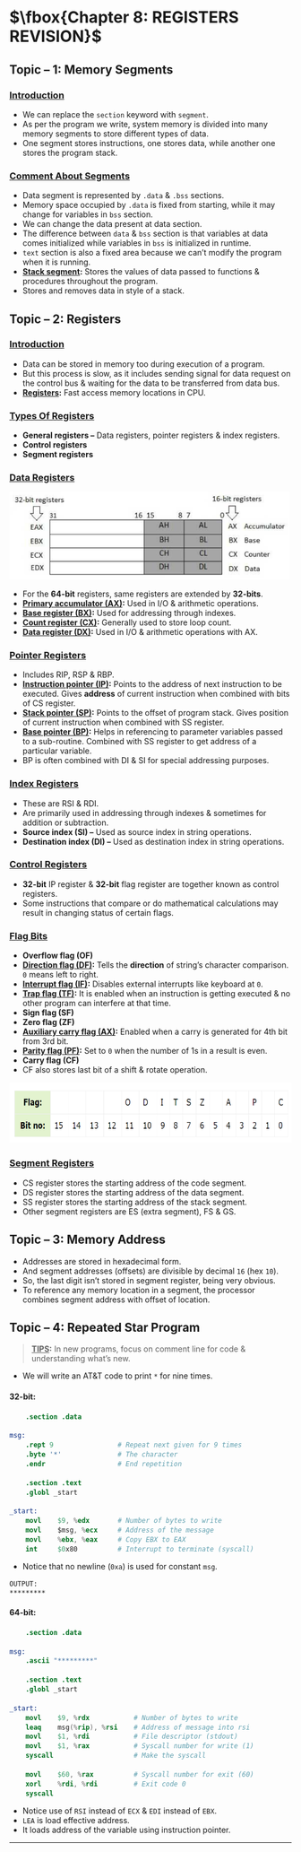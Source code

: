 # $\fbox{Chapter 8: REGISTERS REVISION}$





## **Topic – 1: Memory Segments**

### <u>Introduction</u>

- We can replace the `section` keyword with `segment`.
- As per the program we write, system memory is divided into many memory segments to store different types of data.
- One segment stores instructions, one stores data, while another one stores the program stack.


### <u>Comment About Segments</u>

- Data segment is represented by `.data` & `.bss` sections.
- Memory space occupied by `.data` is fixed from starting, while it may change for variables in `bss` section.
- We can change the data present at data section.
- The difference between `data` & `bss` section is that variables at data comes initialized while variables in `bss` is initialized in runtime.
- `text` section is also a fixed area because we can’t modify the program when it is running.
- **<u>Stack segment</u>:** Stores the values of data passed to functions & procedures throughout the program.
- Stores and removes data in style of a stack.



## **Topic – 2: Registers**

### <u>Introduction</u>

- Data can be stored in memory too during execution of a program.
- But this process is slow, as it includes sending signal for data request on the control bus & waiting for the data to be transferred from data bus.
- **<u>Registers</u>:** Fast access memory locations in CPU.


### <u>Types Of Registers</u>

- **General registers –** Data registers, pointer registers & index registers.
- **Control registers**
- **Segment registers**


### <u>Data Registers</u>

<img src="./media/image18.png" style="width:5.2073in;height:1.62in" />

- For the **64-bit** registers, same registers are extended by **32-bits**.
- **<u>Primary accumulator (AX)</u>:** Used in I/O & arithmetic operations.
- **<u>Base register (BX)</u>:** Used for addressing through indexes.
- **<u>Count register (CX)</u>:** Generally used to store loop count.
- **<u>Data register (DX)</u>:** Used in I/O & arithmetic operations with AX.


### <u>Pointer Registers</u>

- Includes RIP, RSP & RBP.
- **<u>Instruction pointer (IP)</u>:** Points to the address of next instruction to be executed. Gives **address** of current instruction when combined with bits of CS register.
- **<u>Stack pointer (SP)</u>:** Points to the offset of program stack. Gives position of current instruction when combined with SS register.
- **<u>Base pointer (BP)</u>:** Helps in referencing to parameter variables passed to a sub-routine. Combined with SS register to get address of a particular variable.
- BP is often combined with DI & SI for special addressing purposes.


### <u>Index Registers</u>

- These are RSI & RDI.
- Are primarily used in addressing through indexes & sometimes for addition or subtraction.
- **Source index (SI) –** Used as source index in string operations.
- **Destination index (DI) –** Used as destination index in string operations.


### <u>Control Registers</u>

- **32-bit** IP register & **32-bit** flag register are together known as control registers.
- Some instructions that compare or do mathematical calculations may result in changing status of certain flags.


### <u>Flag Bits</u>

- **Overflow flag (OF)**
- **<u>Direction flag (DF)</u>:** Tells the **direction** of string’s character comparison. `0` means left to right.
- **<u>Interrupt flag (IF)</u>:** Disables external interrupts like keyboard at `0`.
- **<u>Trap flag (TF)</u>:** It is enabled when an instruction is getting executed & no other program can interfere at that time.
- **Sign flag (SF)**
- **Zero flag (ZF)**
- **<u>Auxiliary carry flag (AX)</u>:** Enabled when a carry is generated for 4th bit from 3rd bit.
- **<u>Parity flag (PF)</u>:** Set to `0` when the number of 1s in a result is even.
- **Carry flag (CF)**
- CF also stores last bit of a shift & rotate operation.

<img src="./media/image19.png"
style="width:5.68675in;height:1.12748in" />


### <u>Segment Registers</u>

- CS register stores the starting address of the code segment.
- DS register stores the starting address of the data segment.
- SS register stores the starting address of the stack segment.
- Other segment registers are ES (extra segment), FS & GS.



## **Topic – 3: Memory Address**

- Addresses are stored in hexadecimal form.
- And segment addresses (offsets) are divisible by decimal `16` (hex `10`).
- So, the last digit isn’t stored in segment register, being very obvious.
- To reference any memory location in a segment, the processor combines segment address with offset of location.



## **Topic – 4: Repeated Star Program**

>**<u>TIPS</u>:**
>In new programs, focus on comment line for code & understanding what’s new.

- We will write an AT&T code to print `*` for nine times.

#### 32-bit:

```s
    .section .data

msg:
    .rept 9                # Repeat next given for 9 times
    .byte '*'              # The character
    .endr                  # End repetition

    .section .text
    .globl _start

_start:
    movl    $9, %edx       # Number of bytes to write
    movl    $msg, %ecx     # Address of the message
    movl    %ebx, %eax     # Copy EBX to EAX
    int     $0x80          # Interrupt to terminate (syscall)
```

- Notice that no newline (`0xa`) is used for constant `msg`.

```
OUTPUT:
*********
```

#### 64-bit:

```s
    .section .data

msg:
    .ascii "*********"

    .section .text
    .globl _start

_start:
    movl    $9, %rdx           # Number of bytes to write
    leaq    msg(%rip), %rsi    # Address of message into rsi
    movl    $1, %rdi           # File descriptor (stdout)
    movl    $1, %rax           # Syscall number for write (1)
    syscall                    # Make the syscall

    movl    $60, %rax          # Syscall number for exit (60)
    xorl    %rdi, %rdi         # Exit code 0
    syscall
```

- Notice use of `RSI` instead of `ECX` & `EDI` instead of `EBX`.
- `LEA` is load effective address.
- It loads address of the variable using instruction pointer.

---
